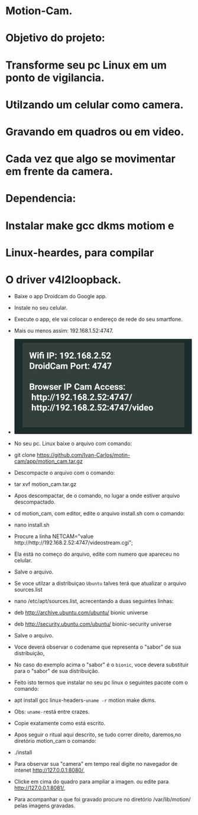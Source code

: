 # Motion-Cam.
# Objetivo do projeto:
# Transforme seu pc Linux em um ponto de vigilancia.
# Utilzando um celular como camera.
# Gravando em quadros ou em video.
# Cada vez que algo se movimentar em frente da camera.
# Dependencia:
# Instalar make gcc dkms motiom e 
# Linux-heardes, para compilar 
# O driver v4l2loopback.

- Baixe o app  Droidcam do Google app.
- Instale no seu celular.
- Execute o app, ele vai colocar o endereço de rede do seu smartfone.
- Mais ou menos assim: 192.168.1.52:4747.
- ![image_1](images/Capture%2B_2019-11-14-20-22-00~3.png)

- No seu pc. Linux baixe o arquivo com comando:
- git clone https://github.com/Ivan-Carlos/motin-cam/app/motion_cam.tar.gz
- Descompacte o arquivo com o comando:
- tar xvf motion_cam.tar.gz
- Apos descompactar, de o comando, no lugar a onde estiver arquivo descompactado.
- cd motion_cam, com editor, edite o arquivo install.sh com o comando:
- nano install.sh
- Procure a linha NETCAM="value http:\/\/http:\/\/192.168.2.52:4747\/videostream.cgi";
- Ela está no começo do arquivo, edite com numero que apareceu no celular. 
- Salve o arquivo.

- Se voce utilzar a distribuiçao `Ubuntu` talves terá que atualizar o arquivo sources.list
- nano /etc/apt/sources.list, acrecentando a duas seguintes linhas:
- deb http://archive.ubuntu.com/ubuntu/ bionic universe
- deb http://security.ubuntu.com/ubuntu/ bionic-security universe
- Salve o arquivo.
- Voce deverá observar o codename que representa o "sabor" de sua distribuição,
- No caso do exemplo acima o "sabor" é o `bionic`, voce devera substituir para o "sabor" de sua distribuição.
- Feito isto termos que instalar no seu pc linux o seguintes pacote com o comando: 
- apt install gcc linux-headers-`uname -r` motion make dkms. 
- Obs: `uname-r`está entre crazes.
- Copie exatamente como está escrito.
- Apos seguir o ritual aqui descrito, se tudo correr direito, daremos,no diretório motion_cam o comando:
- ./install
- Para observar sua "camera" em tempo real digite no navegador de intenet http://127.0.0.1:8080/,
- Clicke em cima do quadro para ampliar a imagen. ou edite para  http://127.0.0.1:8081/,
- Para acompanhar o que foi gravado procure no diretório /var/lib/motion/ pelas imagens gravadas.
